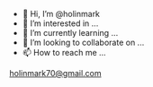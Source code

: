 - 👋 Hi, I’m @holinmark
- 👀 I’m interested in ...
- 🌱 I’m currently learning ...
- 💞️ I’m looking to collaborate on ...
- 📫 How to reach me ...

<!---
holinmark/holinmark is a ✨ special ✨ repository because its `README.md` (this file) appears on your GitHub profile.
You can click the Preview link to take a look at your changes.
--->
holinmark70@gmail.com
